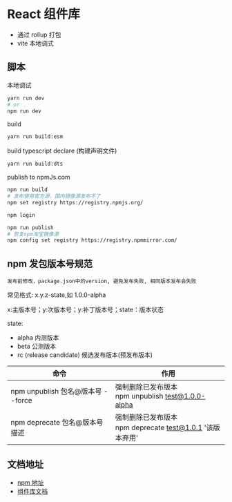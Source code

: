 # React 组件库

- 通过 rollup 打包
- vite 本地调式

## 脚本

本地调试

```sh
yarn run dev
# or
npm run dev
```

build

```sh
yarn run build:esm
```

build typescript declare (构建声明文件)

```sh
yarn run build:dts
```

publish to npmJs.com

```sh
npm run build
# 发布使用官方源，国内镜像源发布不了
npm set registry https://registry.npmjs.org/

npm login

npm run publish
# 恢复npm淘宝镜像源
npm config set registry https://registry.npmmirror.com/
```

## npm 发包版本号规范

`发布前修改，package.json中的version, 避免发布失败, 相同版本发布会失败`

常见格式: x.y.z-state,如 1.0.0-alpha

x:主版本号；y:次版本号；y:补丁版本号；state：版本状态

state:

- alpha 内测版本
- beta 公测版本
- rc (release candidate) 候选发布版本(预发布版本)

| 命令                              | 作用                                                          |
| --------------------------------- | ------------------------------------------------------------- |
| npm unpublish 包名@版本号 --force | 强制删除已发布版本 <br>npm unpublish test@1.0.0-alpha         |
| npm deprecate 包名@版本号 描述    | 强制删除已发布版本 <br> npm deprecate test@1.0.1 '该版本弃用' |

## 文档地址

- [npm 地址](https://www.npmjs.com/package/stars-lib?activeTab=versions)
- [组件库文档](http://licc.cloud/stars-lib-docs/)
